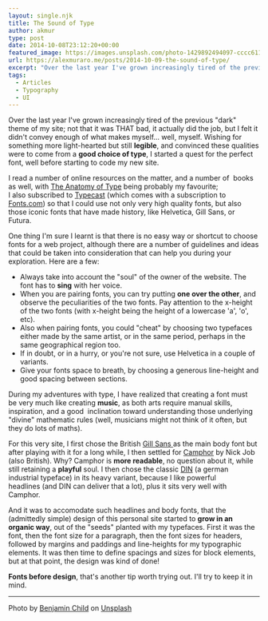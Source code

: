 ```yaml
---
layout: single.njk
title: The Sound of Type
author: akmur
type: post
date: 2014-10-08T23:12:20+00:00
featured_image: https://images.unsplash.com/photo-1429892494097-cccc61109f58?ixlib=rb-1.2.1&ixid=eyJhcHBfaWQiOjEyMDd9&auto=format&fit=crop&w=1000&q=70
url: https://alexmuraro.me/posts/2014-10-09-the-sound-of-type/
excerpt: "Over the last year I've grown increasingly tired of the previous theme of my site; not that it was THAT bad, it actually did the job, but I felt it didn't convey enough of what makes myself... well, myself. Wishing for something more light-hearted but still legible, and convinced these qualities were to come from a good choice of type, I started a quest for the perfect font, well before starting to code my new site."
tags:
  - Articles
  - Typography
  - UI
---
```


Over the last year I've grown increasingly tired of the previous "dark" theme of my site; not that it was THAT bad, it actually did the job, but I felt it didn't convey enough of what makes myself... well, myself. Wishing for something more light-hearted but still **legible**, and convinced these qualities were to come from a **good choice of type**, I started a quest for the perfect font, well before starting to code my new site.

I read a number of online resources on the matter, and a number of  books as well, with <a title="The Anatomy of type" href="http://www.amazon.com/The-Anatomy-Type-Graphic-Typefaces/dp/0062203126" target="_blank">The Anatomy of Type</a> being probably my favourite; I also subscribed to <a title="Typecast" href="http://typecast.com/" target="_blank">Typecast</a> (which comes with a subscription to <a title="Fonts.com" href="http://www.fonts.com/" target="_blank">Fonts.com</a>) so that I could use not only very high quality fonts, but also those iconic fonts that have made history, like Helvetica, Gill Sans, or Futura.

One thing I'm sure I learnt is that there is no easy way or shortcut to choose fonts for a web project, although there are a number of guidelines and ideas that could be taken into consideration that can help you during your exploration. Here are a few:

- Always take into account the "soul" of the owner of the website. The font has to **sing** with her voice.
- When you are pairing fonts, you can try putting **one over the other**, and observe the peculiarities of the two fonts. Pay attention to the x-height of the two fonts (with x-height being the height of a lowercase 'a', 'o', etc).
- Also when pairing fonts, you could "cheat" by choosing two typefaces either made by the same artist, or in the same period, perhaps in the same geographical region too.
- If in doubt, or in a hurry, or you're not sure, use Helvetica in a couple of variants.
- Give your fonts space to breath, by choosing a generous line-height and good spacing between sections.

During my adventures with type, I have realized that creating a font must be very much like creating **music**, as both arts require manual skills, inspiration, and a good  inclination toward understanding those underlying "divine" mathematic rules (well, musicians might not think of it often, but they do lots of maths).

For this very site, I first chose the British <a href="http://en.wikipedia.org/wiki/Gill_Sans" target="_blank">Gill Sans </a>as the main body font but after playing with it for a long while, I then settled for <a title="Camphor" href="http://nickjob.co.uk/camphor.htm" target="_blank">Camphor</a> by Nick Job (also British). Why? Camphor is **more readable**, no question about it, while still retaining a **playful** soul.
I then chose the classic <a title="DIN" href="http://en.wikipedia.org/wiki/DIN_1451" target="_blank">DIN</a> (a german industrial typeface) in its heavy variant, because I like powerful headlines (and DIN can deliver that a lot), plus it sits very well with Camphor.

And it was to accomodate such headlines and body fonts, that the (admittedly simple) design of this personal site started to **grow in an organic way**, out of the "seeds" planted with my typefaces. First it was the font, then the font size for a paragraph, then the font sizes for headers, followed by margins and paddings and line-heights for my typographic elements. It was then time to define spacings and sizes for block elements, but at that point, the design was kind of done!

**Fonts before design**, that's another tip worth trying out. I'll try to keep it in mind.

---

<span>Photo by <a href="https://unsplash.com/@bchild311?utm_source=unsplash&amp;utm_medium=referral&amp;utm_content=creditCopyText">Benjamin Child</a> on <a href="https://unsplash.com/s/photos/mountains?utm_source=unsplash&amp;utm_medium=referral&amp;utm_content=creditCopyText">Unsplash</a></span>

